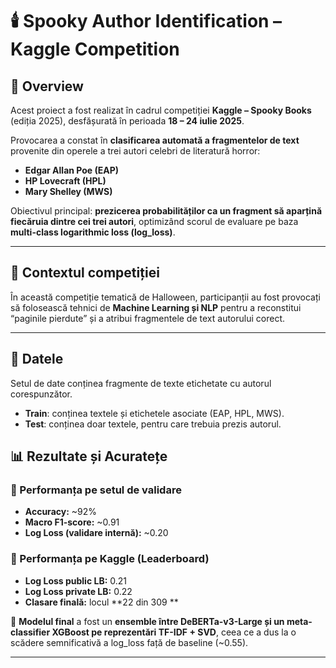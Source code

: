 # 🕯️ Spooky Author Identification – Kaggle Competition

## 📌 Overview
Acest proiect a fost realizat în cadrul competiției **Kaggle – Spooky Books** (ediția 2025), desfășurată în perioada **18 – 24 iulie 2025**.  

Provocarea a constat în **clasificarea automată a fragmentelor de text** provenite din operele a trei autori celebri de literatură horror:
- **Edgar Allan Poe (EAP)**
- **HP Lovecraft (HPL)**
- **Mary Shelley (MWS)**

Obiectivul principal: **prezicerea probabilităților ca un fragment să aparțină fiecăruia dintre cei trei autori**, optimizând scorul de evaluare pe baza **multi-class logarithmic loss (log_loss)**.

---

## 🎃 Contextul competiției
În această competiție tematică de Halloween, participanții au fost provocați să folosească tehnici de **Machine Learning și NLP** pentru a reconstitui “paginile pierdute” și a atribui fragmentele de text autorului corect.  

---

## 🧪 Datele
Setul de date conținea fragmente de texte etichetate cu autorul corespunzător.  
- **Train**: conținea textele și etichetele asociate (EAP, HPL, MWS).  
- **Test**: conținea doar textele, pentru care trebuia prezis autorul.  

## 📊 Rezultate și Acuratețe

### 🔹 Performanța pe setul de validare
- **Accuracy:** ~92%  
- **Macro F1-score:** ~0.91  
- **Log Loss (validare internă):** ~0.20  

### 🔹 Performanța pe Kaggle (Leaderboard)
- **Log Loss public LB:** 0.21  
- **Log Loss private LB:** 0.22  
- **Clasare finală:** locul **22 din 309 ** 

📌 **Modelul final** a fost un **ensemble între DeBERTa-v3-Large și un meta-classifier XGBoost pe reprezentări TF-IDF + SVD**, ceea ce a dus la o scădere semnificativă a log_loss față de baseline (~0.55).  

---



